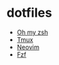 # dotfiles

 - [Oh my zsh](https://ohmyz.sh/)
 - [Tmux](https://github.com/tmux/tmux)
 - [Neovim](https://neovim.io/)
 - [Fzf](https://github.com/junegunn/fzf)


